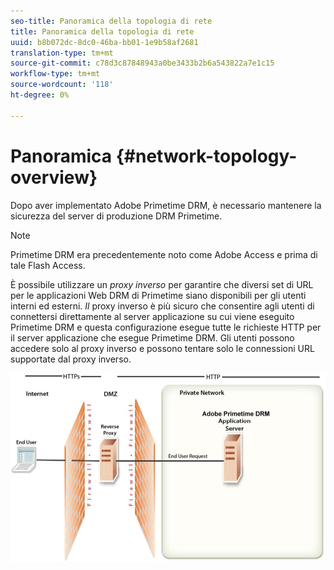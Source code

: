 ```yaml
---
seo-title: Panoramica della topologia di rete
title: Panoramica della topologia di rete
uuid: b8b072dc-8dc0-46ba-bb01-1e9b58af2681
translation-type: tm+mt
source-git-commit: c78d3c87848943a0be3433b2b6a543822a7e1c15
workflow-type: tm+mt
source-wordcount: '118'
ht-degree: 0%

---
```



# Panoramica {#network-topology-overview}

Dopo aver implementato  Adobe Primetime DRM, è necessario mantenere la sicurezza del server di produzione DRM Primetime.

>[!NOTE]
>
>Primetime DRM era precedentemente noto come  Adobe Access e prima di tale Flash Access.

È possibile utilizzare un *proxy inverso* per garantire che diversi set di URL per le applicazioni Web DRM di Primetime siano disponibili per gli utenti interni ed esterni. *Il* proxy inverso è più sicuro che consentire agli utenti di connettersi direttamente al server applicazione su cui viene eseguito Primetime DRM e questa configurazione esegue tutte le richieste HTTP per il server applicazione che esegue Primetime DRM. Gli utenti possono accedere solo al proxy inverso e possono tentare solo le connessioni URL supportate dal proxy inverso.

<!--<a id="fig_8083A8C794B646CD87985EC891B60663"></a>-->

![](assets/AdobeAccess_4_SecureDeployment.png)